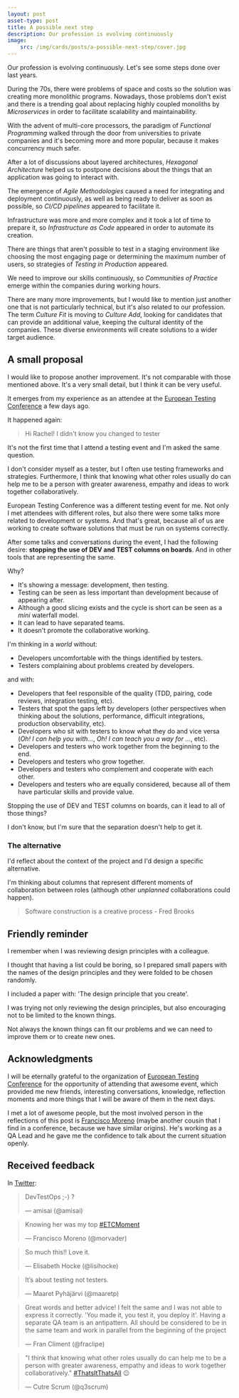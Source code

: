```yaml
---
layout: post
asset-type: post
title: A possible next step
description: Our profession is evolving continuously
image:
    src: /img/cards/posts/a-possible-next-step/cover.jpg
---
```


Our profession is evolving continuously. Let's see some steps done over last years.

During the 70s, there were problems of space and costs so the solution was creating more monolithic programs. Nowadays, those problems don't exist and there is a trending goal about replacing highly coupled monoliths by _Microservices_ in order to facilitate scalability and maintainability.

With the advent of multi-core processors, the paradigm of _Functional Programming_ walked through the door from universities to private companies and it's becoming more and more popular, because it makes concurrency much safer.

After a lot of discussions about layered architectures, _Hexagonal Architecture_ helped us to postpone decisions about the things that an application was going to interact with.

The emergence of _Agile Methodologies_ caused a need for integrating and deployment continuously, as well as being ready to deliver as soon as possible, so _CI/CD pipelines_ appeared to facilitate it.

Infrastructure was more and more complex and it took a lot of time to prepare it, so _Infrastructure as Code_ appeared in order to automate its creation.

There are things that aren't possible to test in a staging environment like choosing the most engaging page or determining the maximum number of users, so strategies of _Testing in Production_ appeared.

We need to improve our skills continuously, so _Communities of Practice_ emerge within the companies during working hours.

There are many more improvements, but I would like to mention just another one that is not particularly technical, but it's also related to our profession. The term _Culture Fit_ is moving to _Culture Add_, looking for candidates that can provide an additional value, keeping the cultural identity of the companies. These diverse environments will create solutions to a wider target audience.

## A small proposal

I would like to propose another improvement. It's not comparable with those mentioned above. It's a very small detail, but I think it can be very useful.

It emerges from my experience as an attendee at the [European Testing Conference](https://europeantestingconference.eu) a few days ago.

It happened again:

> Hi Rachel! I didn't know you changed to tester

It's not the first time that I attend a testing event and I'm asked the same question. 

I don't consider myself as a tester, but I often use testing frameworks and strategies. Furthermore, I think that knowing what other roles usually do can help me to be a person with greater awareness, empathy and ideas to work together collaboratively.

European Testing Conference was a different testing event for me. Not only I met attendees with different roles, but also there were some talks more related to development or systems. And that's great, because all of us are working to create software solutions that must be run on systems correctly.

After some talks and conversations during the event, I had the following desire: **stopping the use of DEV and TEST columns on boards**. And in other tools that are representing the same.

Why?

* It's showing a message: development, then testing.
* Testing can be seen as less important than development because of appearing after.
* Although a good slicing exists and the cycle is short can be seen as a _mini_ waterfall model.
* It can lead to have separated teams.
* It doesn't promote the collaborative working.

I'm thinking in a _world_ without:

* Developers uncomfortable with the things identified by testers.
* Testers complaining about problems created by developers.

and with:

* Developers that feel responsible of the quality (TDD, pairing, code reviews, integration testing, etc).
* Testers that spot the gaps left by developers (other perspectives when thinking about the solutions, performance, difficult integrations, production observability, etc).
* Developers who sit with testers to know what they do and vice versa (_Oh! I can help you with..._, _Oh! I can teach you a way for ..._, etc).
* Developers and testers who work together from the beginning to the end.
* Developers and testers who grow together.
* Developers and testers who complement and cooperate with each other.
* Developers and testers who are equally considered, because all of them have particular skills and provide value.

Stopping the use of DEV and TEST columns on boards, can it lead to all of those things?

I don't know, but I'm sure that the separation doesn't help to get it.

### The alternative

I'd reflect about the context of the project and I'd design a specific alternative.

I'm thinking about columns that represent different moments of collaboration between roles (although other _unplanned_ collaborations could happen). 

> Software construction is a creative process - Fred Brooks 

## Friendly reminder

I remember when I was reviewing design principles with a colleague.

I thought that having a list could be boring, so I prepared small papers with the names of the design principles and they were folded to be chosen randomly. 

I included a paper with: 'The design principle that you create'.

I was trying not only reviewing the design principles, but also encouraging not to be limited to the known things.

Not always the known things can fit our problems and we can need to improve them or to create new ones.

## Acknowledgments

I will be eternally grateful to the organization of [European Testing Conference](https://europeantestingconference.eu) for the opportunity of attending that awesome event, which provided me new friends, interesting conversations, knowledge, reflection moments and more things that I will be aware of them in the next days.

I met a lot of awesome people, but the most involved person in the reflections of this post is [Francisco Moreno](https://twitter.com/morvader) (maybe another cousin that I find in a conference, because we have similar origins). He's working as a QA Lead and he gave me the confidence to talk about the current situation openly.

## Received feedback

In [Twitter](https://twitter.com/bberrycarmen/status/1097833633275105282):

<blockquote class="twitter-tweet" data-conversation="none" data-lang="en"><p lang="da" dir="ltr">DevTestOps ;-) ?</p>&mdash; amisai (@amisai) </blockquote>

<blockquote class="twitter-tweet" data-lang="en"><p lang="en" dir="ltr">Knowing her was my top <a href="https://twitter.com/hashtag/ETCMoment?src=hash&amp;ref_src=twsrc%5Etfw">#ETCMoment</a> </p>&mdash; Francisco Moreno (@morvader) </blockquote>

<blockquote class="twitter-tweet" data-lang="en"><p lang="en" dir="ltr">So much this!! Love it. </p>&mdash; Elisabeth Hocke (@lisihocke) </blockquote>

<blockquote class="twitter-tweet" data-lang="en"><p lang="en" dir="ltr">It’s about testing not testers. </p>&mdash; Maaret Pyhäjärvi (@maaretp) </blockquote>

<blockquote class="twitter-tweet" data-lang="en"><p lang="en" dir="ltr">Great words and better advice! I felt the same and I was not able to express it correctly. &#39;You made it, you test it, you deploy it&#39;. Having a separate QA team is an antipattern. All should be considered to be in the same team and work in parallel from the beginning of the project</p>&mdash; Fran Climent (@fraclipe) </blockquote>

<blockquote class="twitter-tweet" data-lang="en"><p lang="en" dir="ltr">&quot;I think that knowing what other roles usually do can help me to be a person with greater awareness, empathy and ideas to work together collaboratively.&quot; <a href="https://twitter.com/hashtag/ThatsItThatsAll?src=hash&amp;ref_src=twsrc%5Etfw">#ThatsItThatsAll</a> 😉</p>&mdash; Cutre Scrum (@q3scrum) </blockquote>

<script async src="https://platform.twitter.com/widgets.js" charset="utf-8"></script>
